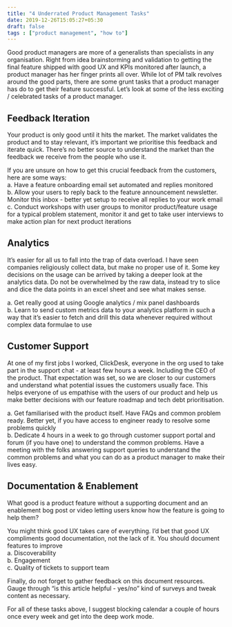 ```yaml
---
title: "4 Underrated Product Management Tasks"
date: 2019-12-26T15:05:27+05:30
draft: false
tags : ["product management", "how to"]
---
```


Good product managers are more of a generalists than specialists in any organisation. Right from idea brainstorming and validation to getting the final feature shipped with good UX and KPIs monitored after launch, a product manager has her finger prints all over. While lot of PM talk revolves around the good parts, there are some grunt tasks that a product manager has do to get their feature successful. Let’s look at some of the less exciting / celebrated tasks of a product manager.

## Feedback Iteration
Your product is only good until it hits the market. The market validates the product and to stay relevant, it’s important we prioritise this feedback and iterate quick. There’s no better source to understand the market than the feedback we receive from the people who use it. 

If you are unsure on how to get this crucial feedback from the customers, here are some ways:  
a. Have a feature onboarding email set automated and replies monitored  
b. Allow your users to reply back to the feature announcement newsletter. Monitor this inbox - better yet setup to receive all replies to your work email   
c. Conduct workshops with user groups to monitor product/feature usage for a typical problem statement, monitor it and get to take user interviews to make action plan for next product iterations


## Analytics
It’s easier for all us to fall into the trap of data overload. I have seen companies religiously collect data, but make no proper use of it. Some key decisions on the usage can be arrived by taking a deeper look at the analytics data. Do not be overwhelmed by the raw data, instead try to slice and dice the data points in an excel sheet and see what makes sense.

a. Get really good at using Google analytics / mix panel dashboards    
b. Learn to send custom metrics data to your analytics platform in such a way that it’s easier to fetch and drill this data whenever required without complex data formulae to use

## Customer Support
At one of my first jobs I worked, ClickDesk, everyone in the org used to take part in the support chat - at least few hours a week. Including the CEO of the product. That expectation was set, so we are closer to our customers and understand what potential issues the customers usually face. This helps everyone of us empathise with the users of our product and help us make better decisions with our feature roadmap and tech debt prioritisation. 

a. Get familiarised with the product itself. Have FAQs and common problem ready. Better yet, if you have access to engineer ready to resolve some problems quickly  
b. Dedicate 4 hours in a week to go through customer support portal and forum (if you have one) to understand the common problems. Have a meeting with the folks answering support queries to understand the common problems and what you can do as a product manager to make their lives easy.  


## Documentation & Enablement
What good is a product feature without a supporting document and an enablement bog post or video letting users know how the feature is going to help them?

You might think good UX takes care of everything. I’d bet that good UX compliments good documentation, not the lack of it. You should document features to improve  
a. Discoverability  
b. Engagement   
c. Quality of tickets to support team 

Finally, do not forget to gather feedback on this document resources. Gauge through “is this article helpful - yes/no” kind of surveys and tweak content as necessary.

For all of these tasks above, I suggest blocking calendar a couple of hours once every week and get into the deep work mode. 

